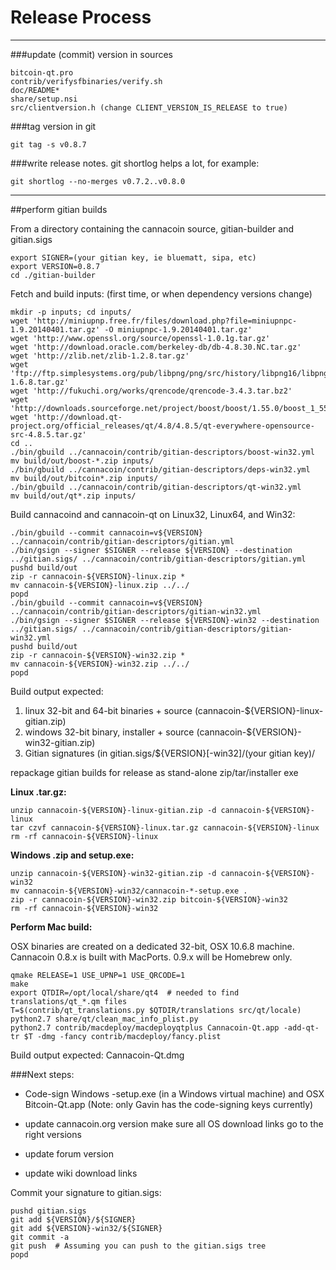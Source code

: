 Release Process
====================

* * *

###update (commit) version in sources


	bitcoin-qt.pro
	contrib/verifysfbinaries/verify.sh
	doc/README*
	share/setup.nsi
	src/clientversion.h (change CLIENT_VERSION_IS_RELEASE to true)

###tag version in git

	git tag -s v0.8.7

###write release notes. git shortlog helps a lot, for example:

	git shortlog --no-merges v0.7.2..v0.8.0

* * *

##perform gitian builds

 From a directory containing the cannacoin source, gitian-builder and gitian.sigs
  
	export SIGNER=(your gitian key, ie bluematt, sipa, etc)
	export VERSION=0.8.7
	cd ./gitian-builder

 Fetch and build inputs: (first time, or when dependency versions change)

	mkdir -p inputs; cd inputs/
	wget 'http://miniupnp.free.fr/files/download.php?file=miniupnpc-1.9.20140401.tar.gz' -O miniupnpc-1.9.20140401.tar.gz'
	wget 'http://www.openssl.org/source/openssl-1.0.1g.tar.gz'
	wget 'http://download.oracle.com/berkeley-db/db-4.8.30.NC.tar.gz'
	wget 'http://zlib.net/zlib-1.2.8.tar.gz'
	wget 'ftp://ftp.simplesystems.org/pub/libpng/png/src/history/libpng16/libpng-1.6.8.tar.gz'
	wget 'http://fukuchi.org/works/qrencode/qrencode-3.4.3.tar.bz2'
	wget 'http://downloads.sourceforge.net/project/boost/boost/1.55.0/boost_1_55_0.tar.bz2'
	wget 'http://download.qt-project.org/official_releases/qt/4.8/4.8.5/qt-everywhere-opensource-src-4.8.5.tar.gz'
	cd ..
	./bin/gbuild ../cannacoin/contrib/gitian-descriptors/boost-win32.yml
	mv build/out/boost-*.zip inputs/
	./bin/gbuild ../cannacoin/contrib/gitian-descriptors/deps-win32.yml
	mv build/out/bitcoin*.zip inputs/
	./bin/gbuild ../cannacoin/contrib/gitian-descriptors/qt-win32.yml
	mv build/out/qt*.zip inputs/

 Build cannacoind and cannacoin-qt on Linux32, Linux64, and Win32:
  
	./bin/gbuild --commit cannacoin=v${VERSION} ../cannacoin/contrib/gitian-descriptors/gitian.yml
	./bin/gsign --signer $SIGNER --release ${VERSION} --destination ../gitian.sigs/ ../cannacoin/contrib/gitian-descriptors/gitian.yml
	pushd build/out
	zip -r cannacoin-${VERSION}-linux.zip *
	mv cannacoin-${VERSION}-linux.zip ../../
	popd
	./bin/gbuild --commit cannacoin=v${VERSION} ../cannacoin/contrib/gitian-descriptors/gitian-win32.yml
	./bin/gsign --signer $SIGNER --release ${VERSION}-win32 --destination ../gitian.sigs/ ../cannacoin/contrib/gitian-descriptors/gitian-win32.yml
	pushd build/out
	zip -r cannacoin-${VERSION}-win32.zip *
	mv cannacoin-${VERSION}-win32.zip ../../
	popd

  Build output expected:

  1. linux 32-bit and 64-bit binaries + source (cannacoin-${VERSION}-linux-gitian.zip)
  2. windows 32-bit binary, installer + source (cannacoin-${VERSION}-win32-gitian.zip)
  3. Gitian signatures (in gitian.sigs/${VERSION}[-win32]/(your gitian key)/

repackage gitian builds for release as stand-alone zip/tar/installer exe

**Linux .tar.gz:**

	unzip cannacoin-${VERSION}-linux-gitian.zip -d cannacoin-${VERSION}-linux
	tar czvf cannacoin-${VERSION}-linux.tar.gz cannacoin-${VERSION}-linux
	rm -rf cannacoin-${VERSION}-linux

**Windows .zip and setup.exe:**

	unzip cannacoin-${VERSION}-win32-gitian.zip -d cannacoin-${VERSION}-win32
	mv cannacoin-${VERSION}-win32/cannacoin-*-setup.exe .
	zip -r cannacoin-${VERSION}-win32.zip bitcoin-${VERSION}-win32
	rm -rf cannacoin-${VERSION}-win32

**Perform Mac build:**

  OSX binaries are created on a dedicated 32-bit, OSX 10.6.8 machine.
  Cannacoin 0.8.x is built with MacPorts.  0.9.x will be Homebrew only.

	qmake RELEASE=1 USE_UPNP=1 USE_QRCODE=1
	make
	export QTDIR=/opt/local/share/qt4  # needed to find translations/qt_*.qm files
	T=$(contrib/qt_translations.py $QTDIR/translations src/qt/locale)
	python2.7 share/qt/clean_mac_info_plist.py
	python2.7 contrib/macdeploy/macdeployqtplus Cannacoin-Qt.app -add-qt-tr $T -dmg -fancy contrib/macdeploy/fancy.plist

 Build output expected: Cannacoin-Qt.dmg

###Next steps:

* Code-sign Windows -setup.exe (in a Windows virtual machine) and
  OSX Bitcoin-Qt.app (Note: only Gavin has the code-signing keys currently)

* update cannacoin.org version
  make sure all OS download links go to the right versions

* update forum version

* update wiki download links

Commit your signature to gitian.sigs:

	pushd gitian.sigs
	git add ${VERSION}/${SIGNER}
	git add ${VERSION}-win32/${SIGNER}
	git commit -a
	git push  # Assuming you can push to the gitian.sigs tree
	popd

